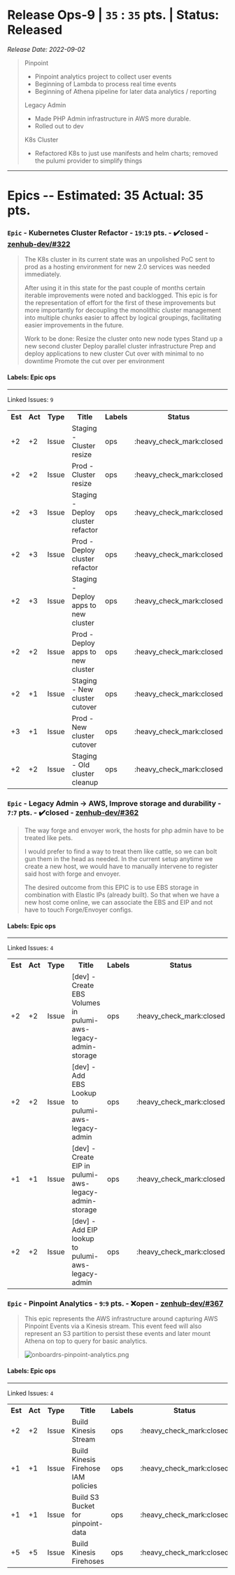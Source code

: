 # Release Ops-9 | `35` : `35` pts. | Status: Released
_Release Date: 2022-09-02_


 > Pinpoint
 >
 >- Pinpoint analytics project to collect user events
 >- Beginning of Lambda to process real time events
 >- Beginning of Athena pipeline for later data analytics / reporting
 >
 >Legacy Admin
 >
 >- Made PHP Admin infrastructure in AWS more durable.
 >- Rolled out to dev
 >
 >K8s Cluster
 >
 >- Refactored K8s to just use manifests and helm charts; removed the pulumi provider to simplify things
---
# Epics -- Estimated: 35  Actual: 35 pts.
### `Epic` - Kubernetes Cluster Refactor - `19`:`19` pts. - :heavy_check_mark:closed - [zenhub-dev/#322](https://github.com/OnboardRS/zenhub-dev/issues/322)


 > The K8s cluster in its current state was an unpolished PoC sent to prod as a hosting environment for new 2.0 services was needed immediately.
 >
 >After using it in this state for the past couple of months certain iterable improvements were noted and backlogged. This epic is for the representation of effort for the first of these improvements but more importantly for decoupling the monolithic cluster management into multiple chunks easier to affect by logical groupings, facilitating easier improvements in the future.
 >
 >Work to be done:
 >Resize the cluster onto new node types
 >Stand up a new second cluster
 >Deploy parallel cluster infrastructure
 >Prep and deploy applications to new cluster
 >Cut over with minimal to no downtime
 >Promote the cut over per environment 

#### Labels: Epic ops 
---
Linked Issues: `9`
<p>
<table>
<tr><th>Est</th><th>Act</th><th>Type</th><th>Title</th><th>Labels</th><th>Status</th><th>Link</th></tr>
<tr><td>+2</td><td>+2</td><td>Issue</td><td>Staging - Cluster resize</td><td>ops </td><td>:heavy_check_mark:closed</td><td><a href="https://github.com/OnboardRS/zenhub-dev/issues/325">zenhub-dev/#325</a></td> </tr>
<tr><td>+2</td><td>+2</td><td>Issue</td><td>Prod - Cluster resize</td><td>ops </td><td>:heavy_check_mark:closed</td><td><a href="https://github.com/OnboardRS/zenhub-dev/issues/326">zenhub-dev/#326</a></td> </tr>
<tr><td>+2</td><td>+3</td><td>Issue</td><td>Staging - Deploy cluster refactor</td><td>ops </td><td>:heavy_check_mark:closed</td><td><a href="https://github.com/OnboardRS/zenhub-dev/issues/329">zenhub-dev/#329</a></td> </tr>
<tr><td>+2</td><td>+3</td><td>Issue</td><td>Prod - Deploy cluster refactor</td><td>ops </td><td>:heavy_check_mark:closed</td><td><a href="https://github.com/OnboardRS/zenhub-dev/issues/330">zenhub-dev/#330</a></td> </tr>
<tr><td>+2</td><td>+3</td><td>Issue</td><td>Staging - Deploy apps to new cluster</td><td>ops </td><td>:heavy_check_mark:closed</td><td><a href="https://github.com/OnboardRS/zenhub-dev/issues/333">zenhub-dev/#333</a></td> </tr>
<tr><td>+2</td><td>+2</td><td>Issue</td><td>Prod - Deploy apps to new cluster</td><td>ops </td><td>:heavy_check_mark:closed</td><td><a href="https://github.com/OnboardRS/zenhub-dev/issues/334">zenhub-dev/#334</a></td> </tr>
<tr><td>+2</td><td>+1</td><td>Issue</td><td>Staging - New cluster cutover</td><td>ops </td><td>:heavy_check_mark:closed</td><td><a href="https://github.com/OnboardRS/zenhub-dev/issues/336">zenhub-dev/#336</a></td> </tr>
<tr><td>+3</td><td>+1</td><td>Issue</td><td>Prod - New cluster cutover</td><td>ops </td><td>:heavy_check_mark:closed</td><td><a href="https://github.com/OnboardRS/zenhub-dev/issues/337">zenhub-dev/#337</a></td> </tr>
<tr><td>+2</td><td>+2</td><td>Issue</td><td>Staging - Old cluster cleanup</td><td>ops </td><td>:heavy_check_mark:closed</td><td><a href="https://github.com/OnboardRS/zenhub-dev/issues/339">zenhub-dev/#339</a></td> </tr>
</table>
</p>


### `Epic` - Legacy Admin -> AWS, Improve storage and durability - `7`:`7` pts. - :heavy_check_mark:closed - [zenhub-dev/#362](https://github.com/OnboardRS/zenhub-dev/issues/362)


 > The way forge and envoyer work, the hosts for php admin have to be treated like pets.
 >
 >I would prefer to find a way to treat them like cattle, so we can bolt gun them in the head as needed.
 >In the current setup anytime we create a new host, we would have to manually intervene to register said host with forge and envoyer.
 >
 >The desired outcome from this EPIC is to use EBS storage in combination with Elastic IPs (already built).
 >So that when we have a new host come online, we can associate the EBS and EIP and not have to touch Forge/Envoyer configs.
 >
 >

#### Labels: Epic ops 
---
Linked Issues: `4`
<p>
<table>
<tr><th>Est</th><th>Act</th><th>Type</th><th>Title</th><th>Labels</th><th>Status</th><th>Link</th></tr>
<tr><td>+2</td><td>+2</td><td>Issue</td><td>[dev] - Create EBS Volumes in pulumi-aws-legacy-admin-storage</td><td>ops </td><td>:heavy_check_mark:closed</td><td><a href="https://github.com/OnboardRS/zenhub-dev/issues/363">zenhub-dev/#363</a></td> </tr>
<tr><td>+2</td><td>+2</td><td>Issue</td><td>[dev] - Add EBS Lookup to pulumi-aws-legacy-admin</td><td>ops </td><td>:heavy_check_mark:closed</td><td><a href="https://github.com/OnboardRS/zenhub-dev/issues/364">zenhub-dev/#364</a></td> </tr>
<tr><td>+1</td><td>+1</td><td>Issue</td><td>[dev] - Create EIP in pulumi-aws-legacy-admin-storage</td><td>ops </td><td>:heavy_check_mark:closed</td><td><a href="https://github.com/OnboardRS/zenhub-dev/issues/365">zenhub-dev/#365</a></td> </tr>
<tr><td>+2</td><td>+2</td><td>Issue</td><td>[dev] - Add EIP lookup to pulumi-aws-legacy-admin</td><td>ops </td><td>:heavy_check_mark:closed</td><td><a href="https://github.com/OnboardRS/zenhub-dev/issues/366">zenhub-dev/#366</a></td> </tr>
</table>
</p>


### `Epic` - Pinpoint Analytics - `9`:`9` pts. - :x:open - [zenhub-dev/#367](https://github.com/OnboardRS/zenhub-dev/issues/367)


 > This epic represents the AWS infrastructure around capturing AWS Pinpoint Events via a Kinesis stream.
 >This event feed will also represent an S3 partition to persist these events and later mount Athena on top to query for basic analytics.
 >
 >![onboardrs-pinpoint-analytics.png](https://images.zenhubusercontent.com/623b9450b52d5c969dd04278/1af4e47f-a72b-46af-b3ac-bac768db30d2)

#### Labels: Epic ops 
---
Linked Issues: `4`
<p>
<table>
<tr><th>Est</th><th>Act</th><th>Type</th><th>Title</th><th>Labels</th><th>Status</th><th>Link</th></tr>
<tr><td>+2</td><td>+2</td><td>Issue</td><td>Build Kinesis Stream</td><td>ops </td><td>:heavy_check_mark:closed</td><td><a href="https://github.com/OnboardRS/zenhub-dev/issues/374">zenhub-dev/#374</a></td> </tr>
<tr><td>+1</td><td>+1</td><td>Issue</td><td>Build Kinesis Firehose IAM policies</td><td>ops </td><td>:heavy_check_mark:closed</td><td><a href="https://github.com/OnboardRS/zenhub-dev/issues/375">zenhub-dev/#375</a></td> </tr>
<tr><td>+1</td><td>+1</td><td>Issue</td><td>Build S3 Bucket for pinpoint-data</td><td>ops </td><td>:heavy_check_mark:closed</td><td><a href="https://github.com/OnboardRS/zenhub-dev/issues/376">zenhub-dev/#376</a></td> </tr>
<tr><td>+5</td><td>+5</td><td>Issue</td><td>Build Kinesis Firehoses</td><td>ops </td><td>:heavy_check_mark:closed</td><td><a href="https://github.com/OnboardRS/zenhub-dev/issues/377">zenhub-dev/#377</a></td> </tr>
</table>
</p>



